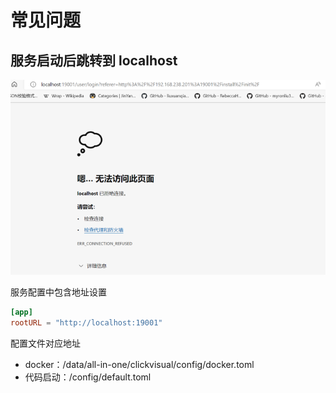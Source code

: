 # 常见问题

## 服务启动后跳转到 localhost

![img.png](../../images/qa-1.png)

服务配置中包含地址设置
```toml
[app]
rootURL = "http://localhost:19001"
 ```

配置文件对应地址
- docker：/data/all-in-one/clickvisual/config/docker.toml
- 代码启动：/config/default.toml